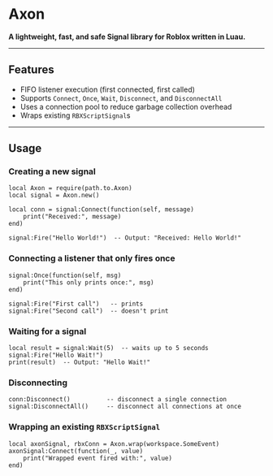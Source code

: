 # Axon

**A lightweight, fast, and safe Signal library for Roblox written in Luau.**  

---

## Features

- FIFO listener execution (first connected, first called)  
- Supports `Connect`, `Once`, `Wait`, `Disconnect`, and `DisconnectAll`  
- Uses a connection pool to reduce garbage collection overhead  
- Wraps existing `RBXScriptSignal`s  

---

## Usage

### Creating a new signal

```
local Axon = require(path.to.Axon)
local signal = Axon.new()

local conn = signal:Connect(function(self, message)
    print("Received:", message)
end)

signal:Fire("Hello World!")  -- Output: "Received: Hello World!"
```

### Connecting a listener that only fires once

```
signal:Once(function(self, msg)
    print("This only prints once:", msg)
end)

signal:Fire("First call")   -- prints
signal:Fire("Second call")  -- doesn't print
```

### Waiting for a signal

```
local result = signal:Wait(5)  -- waits up to 5 seconds
signal:Fire("Hello Wait!")
print(result)  -- Output: "Hello Wait!"
```

### Disconnecting

```
conn:Disconnect()          -- disconnect a single connection
signal:DisconnectAll()     -- disconnect all connections at once
```

### Wrapping an existing `RBXScriptSignal`

```
local axonSignal, rbxConn = Axon.wrap(workspace.SomeEvent)
axonSignal:Connect(function(_, value)
    print("Wrapped event fired with:", value)
end)
```
